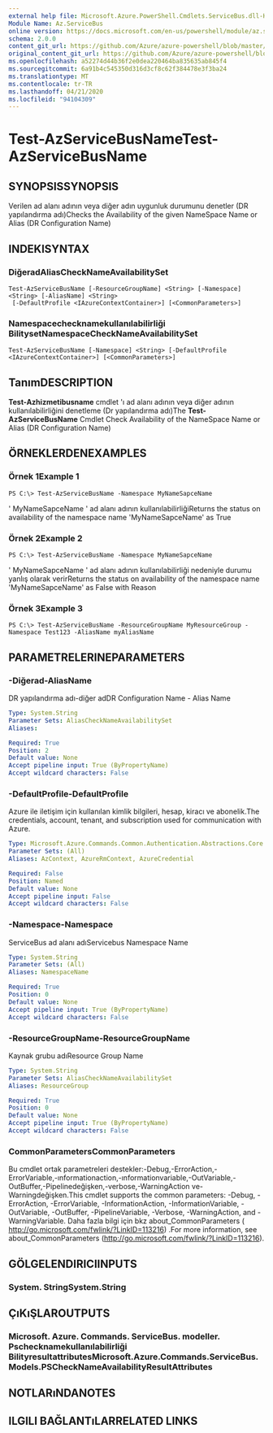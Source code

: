 ```yaml
---
external help file: Microsoft.Azure.PowerShell.Cmdlets.ServiceBus.dll-Help.xml
Module Name: Az.ServiceBus
online version: https://docs.microsoft.com/en-us/powershell/module/az.servicebus/test-azservicebusname
schema: 2.0.0
content_git_url: https://github.com/Azure/azure-powershell/blob/master/src/ServiceBus/ServiceBus/help/Test-AzServiceBusName.md
original_content_git_url: https://github.com/Azure/azure-powershell/blob/master/src/ServiceBus/ServiceBus/help/Test-AzServiceBusName.md
ms.openlocfilehash: a52274d44b36f2e0dea220464ba835635ab845f4
ms.sourcegitcommit: 6a91b4c545350d316d3cf8c62f384478e3f3ba24
ms.translationtype: MT
ms.contentlocale: tr-TR
ms.lasthandoff: 04/21/2020
ms.locfileid: "94104309"
---
```

# <span data-ttu-id="7521d-101">Test-AzServiceBusName</span><span class="sxs-lookup"><span data-stu-id="7521d-101">Test-AzServiceBusName</span></span>

## <span data-ttu-id="7521d-102">SYNOPSIS</span><span class="sxs-lookup"><span data-stu-id="7521d-102">SYNOPSIS</span></span>
<span data-ttu-id="7521d-103">Verilen ad alanı adının veya diğer adın uygunluk durumunu denetler (DR yapılandırma adı)</span><span class="sxs-lookup"><span data-stu-id="7521d-103">Checks the Availability of the given NameSpace Name or Alias (DR Configuration Name)</span></span> 

## <span data-ttu-id="7521d-104">INDEKI</span><span class="sxs-lookup"><span data-stu-id="7521d-104">SYNTAX</span></span>

### <span data-ttu-id="7521d-105">Diğerad</span><span class="sxs-lookup"><span data-stu-id="7521d-105">AliasCheckNameAvailabilitySet</span></span>
```
Test-AzServiceBusName [-ResourceGroupName] <String> [-Namespace] <String> [-AliasName] <String>
 [-DefaultProfile <IAzureContextContainer>] [<CommonParameters>]
```

### <span data-ttu-id="7521d-106">Namespacechecknamekullanılabilirliği Bilityset</span><span class="sxs-lookup"><span data-stu-id="7521d-106">NamespaceCheckNameAvailabilitySet</span></span>
```
Test-AzServiceBusName [-Namespace] <String> [-DefaultProfile <IAzureContextContainer>] [<CommonParameters>]
```

## <span data-ttu-id="7521d-107">Tanım</span><span class="sxs-lookup"><span data-stu-id="7521d-107">DESCRIPTION</span></span>
<span data-ttu-id="7521d-108">**Test-Azhizmetibusname** cmdlet 'ı ad alanı adının veya diğer adının kullanılabilirliğini denetleme (Dr yapılandırma adı)</span><span class="sxs-lookup"><span data-stu-id="7521d-108">The **Test-AzServiceBusName** Cmdlet Check Availability of the NameSpace Name or Alias (DR Configuration Name)</span></span>

## <span data-ttu-id="7521d-109">ÖRNEKLERDEN</span><span class="sxs-lookup"><span data-stu-id="7521d-109">EXAMPLES</span></span>

### <span data-ttu-id="7521d-110">Örnek 1</span><span class="sxs-lookup"><span data-stu-id="7521d-110">Example 1</span></span>
```
PS C:\> Test-AzServiceBusName -Namespace MyNameSapceName
```

<span data-ttu-id="7521d-111">' MyNameSapceName ' ad alanı adının kullanılabilirliği</span><span class="sxs-lookup"><span data-stu-id="7521d-111">Returns the status on availability of the namespace name 'MyNameSapceName' as True</span></span>

### <span data-ttu-id="7521d-112">Örnek 2</span><span class="sxs-lookup"><span data-stu-id="7521d-112">Example 2</span></span>
```
PS C:\> Test-AzServiceBusName -Namespace MyNameSapceName
```

<span data-ttu-id="7521d-113">' MyNameSapceName ' ad alanı adının kullanılabilirliği nedeniyle durumu yanlış olarak verir</span><span class="sxs-lookup"><span data-stu-id="7521d-113">Returns the status on availability of the namespace name 'MyNameSapceName' as False with Reason</span></span>

### <span data-ttu-id="7521d-114">Örnek 3</span><span class="sxs-lookup"><span data-stu-id="7521d-114">Example 3</span></span>
```
PS C:\> Test-AzServiceBusName -ResourceGroupName MyResourceGroup -Namespace Test123 -AliasName myAliasName
```

## <span data-ttu-id="7521d-115">PARAMETRELERINE</span><span class="sxs-lookup"><span data-stu-id="7521d-115">PARAMETERS</span></span>

### <span data-ttu-id="7521d-116">-Diğerad</span><span class="sxs-lookup"><span data-stu-id="7521d-116">-AliasName</span></span>
<span data-ttu-id="7521d-117">DR yapılandırma adı-diğer ad</span><span class="sxs-lookup"><span data-stu-id="7521d-117">DR Configuration Name - Alias Name</span></span>

```yaml
Type: System.String
Parameter Sets: AliasCheckNameAvailabilitySet
Aliases:

Required: True
Position: 2
Default value: None
Accept pipeline input: True (ByPropertyName)
Accept wildcard characters: False
```

### <span data-ttu-id="7521d-118">-DefaultProfile</span><span class="sxs-lookup"><span data-stu-id="7521d-118">-DefaultProfile</span></span>
<span data-ttu-id="7521d-119">Azure ile iletişim için kullanılan kimlik bilgileri, hesap, kiracı ve abonelik.</span><span class="sxs-lookup"><span data-stu-id="7521d-119">The credentials, account, tenant, and subscription used for communication with Azure.</span></span>

```yaml
Type: Microsoft.Azure.Commands.Common.Authentication.Abstractions.Core.IAzureContextContainer
Parameter Sets: (All)
Aliases: AzContext, AzureRmContext, AzureCredential

Required: False
Position: Named
Default value: None
Accept pipeline input: False
Accept wildcard characters: False
```

### <span data-ttu-id="7521d-120">-Namespace</span><span class="sxs-lookup"><span data-stu-id="7521d-120">-Namespace</span></span>
<span data-ttu-id="7521d-121">ServiceBus ad alanı adı</span><span class="sxs-lookup"><span data-stu-id="7521d-121">Servicebus Namespace Name</span></span>

```yaml
Type: System.String
Parameter Sets: (All)
Aliases: NamespaceName

Required: True
Position: 0
Default value: None
Accept pipeline input: True (ByPropertyName)
Accept wildcard characters: False
```

### <span data-ttu-id="7521d-122">-ResourceGroupName</span><span class="sxs-lookup"><span data-stu-id="7521d-122">-ResourceGroupName</span></span>
<span data-ttu-id="7521d-123">Kaynak grubu adı</span><span class="sxs-lookup"><span data-stu-id="7521d-123">Resource Group Name</span></span>

```yaml
Type: System.String
Parameter Sets: AliasCheckNameAvailabilitySet
Aliases: ResourceGroup

Required: True
Position: 0
Default value: None
Accept pipeline input: True (ByPropertyName)
Accept wildcard characters: False
```

### <span data-ttu-id="7521d-124">CommonParameters</span><span class="sxs-lookup"><span data-stu-id="7521d-124">CommonParameters</span></span>
<span data-ttu-id="7521d-125">Bu cmdlet ortak parametreleri destekler:-Debug,-ErrorAction,-ErrorVariable,-ınformationaction,-ınformationvariable,-OutVariable,-OutBuffer,-Pipelinedeğişken,-verbose,-WarningAction ve-Warningdeğişken.</span><span class="sxs-lookup"><span data-stu-id="7521d-125">This cmdlet supports the common parameters: -Debug, -ErrorAction, -ErrorVariable, -InformationAction, -InformationVariable, -OutVariable, -OutBuffer, -PipelineVariable, -Verbose, -WarningAction, and -WarningVariable.</span></span> <span data-ttu-id="7521d-126">Daha fazla bilgi için bkz about_CommonParameters ( http://go.microsoft.com/fwlink/?LinkID=113216) .</span><span class="sxs-lookup"><span data-stu-id="7521d-126">For more information, see about_CommonParameters (http://go.microsoft.com/fwlink/?LinkID=113216).</span></span>

## <span data-ttu-id="7521d-127">GÖLGELENDIRICI</span><span class="sxs-lookup"><span data-stu-id="7521d-127">INPUTS</span></span>

### <span data-ttu-id="7521d-128">System. String</span><span class="sxs-lookup"><span data-stu-id="7521d-128">System.String</span></span>

## <span data-ttu-id="7521d-129">ÇıKıŞLAR</span><span class="sxs-lookup"><span data-stu-id="7521d-129">OUTPUTS</span></span>

### <span data-ttu-id="7521d-130">Microsoft. Azure. Commands. ServiceBus. modeller. Pschecknamekullanılabilirliği Bilityresultattributes</span><span class="sxs-lookup"><span data-stu-id="7521d-130">Microsoft.Azure.Commands.ServiceBus.Models.PSCheckNameAvailabilityResultAttributes</span></span>

## <span data-ttu-id="7521d-131">NOTLARıNDA</span><span class="sxs-lookup"><span data-stu-id="7521d-131">NOTES</span></span>

## <span data-ttu-id="7521d-132">ILGILI BAĞLANTıLAR</span><span class="sxs-lookup"><span data-stu-id="7521d-132">RELATED LINKS</span></span>
